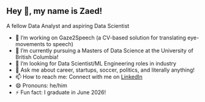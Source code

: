 ## Hey 👋, my name is Zaed!

A fellow Data Analyst and aspiring Data Scientist

- 🔭 I’m working on Gaze2Speech (a CV-based solution for translating eye-movements to speech)
- 🌱 I’m currently pursuing a Masters of Data Science at the University of British Columbia!
- 👯 I’m looking for Data Scientist/ML Engineering roles in industry 
- 💬 Ask me about career, startups, soccer, politics, and literally anything!
- 📫 How to reach me: Connect with me on [LinkedIn](https://www.linkedin.com/in/mohammad-zaed-iqbal-khan-658517230/)
- 😄 Pronouns: he/him
- ⚡ Fun fact: I graduate in June 2026!
